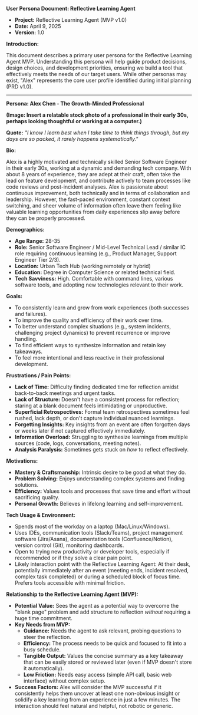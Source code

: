 **User Persona Document: Reflective Learning Agent**

* **Project:** Reflective Learning Agent (MVP v1.0)
* **Date:** April 9, 2025
* **Version:** 1.0

**Introduction:**

This document describes a primary user persona for the Reflective Learning Agent MVP. Understanding this persona will help guide product decisions, design choices, and development priorities, ensuring we build a tool that effectively meets the needs of our target users. While other personas may exist, "Alex" represents the core user profile identified during initial planning (PRD v1.0).

---

**Persona: Alex Chen - The Growth-Minded Professional**

**(Image: Insert a relatable stock photo of a professional in their early 30s, perhaps looking thoughtful or working at a computer.)**

**Quote:** *"I know I learn best when I take time to think things through, but my days are so packed, it rarely happens systematically."*

**Bio:**

Alex is a highly motivated and technically skilled Senior Software Engineer in their early 30s, working at a dynamic and demanding tech company. With about 8 years of experience, they are adept at their craft, often take the lead on feature development, and contribute actively to team processes like code reviews and post-incident analyses. Alex is passionate about continuous improvement, both technically and in terms of collaboration and leadership. However, the fast-paced environment, constant context switching, and sheer volume of information often leave them feeling like valuable learning opportunities from daily experiences slip away before they can be properly processed.

**Demographics:**

* **Age Range:** 28-35
* **Role:** Senior Software Engineer / Mid-Level Technical Lead / similar IC role requiring continuous learning (e.g., Product Manager, Support Engineer Tier 2/3).
* **Location:** Urban Tech Hub (working remotely or hybrid)
* **Education:** Degree in Computer Science or related technical field.
* **Tech Savviness:** High. Comfortable with command lines, various software tools, and adopting new technologies relevant to their work.

**Goals:**

* To consistently learn and grow from work experiences (both successes and failures).
* To improve the quality and efficiency of their work over time.
* To better understand complex situations (e.g., system incidents, challenging project dynamics) to prevent recurrence or improve handling.
* To find efficient ways to synthesize information and retain key takeaways.
* To feel more intentional and less reactive in their professional development.

**Frustrations / Pain Points:**

* **Lack of Time:** Difficulty finding dedicated time for reflection amidst back-to-back meetings and urgent tasks.
* **Lack of Structure:** Doesn't have a consistent process for reflection; staring at a blank document feels intimidating or unproductive.
* **Superficial Retrospectives:** Formal team retrospectives sometimes feel rushed, lack depth, or don't capture individual nuanced learnings.
* **Forgetting Insights:** Key insights from an event are often forgotten days or weeks later if not captured effectively immediately.
* **Information Overload:** Struggling to synthesize learnings from multiple sources (code, logs, conversations, meeting notes).
* **Analysis Paralysis:** Sometimes gets stuck on *how* to reflect effectively.

**Motivations:**

* **Mastery & Craftsmanship:** Intrinsic desire to be good at what they do.
* **Problem Solving:** Enjoys understanding complex systems and finding solutions.
* **Efficiency:** Values tools and processes that save time and effort without sacrificing quality.
* **Personal Growth:** Believes in lifelong learning and self-improvement.

**Tech Usage & Environment:**

* Spends most of the workday on a laptop (Mac/Linux/Windows).
* Uses IDEs, communication tools (Slack/Teams), project management software (Jira/Asana), documentation tools (Confluence/Notion), version control (Git), monitoring dashboards.
* Open to trying new productivity or developer tools, especially if recommended or if they solve a clear pain point.
* Likely interaction point with the Reflective Learning Agent: At their desk, potentially immediately after an event (meeting ends, incident resolved, complex task completed) or during a scheduled block of focus time. Prefers tools accessible with minimal friction.

**Relationship to the Reflective Learning Agent (MVP):**

* **Potential Value:** Sees the agent as a potential way to overcome the "blank page" problem and add structure to reflection *without* requiring a huge time commitment.
* **Key Needs from MVP:**
    * **Guidance:** Needs the agent to ask relevant, probing questions to steer the reflection.
    * **Efficiency:** The process needs to be quick and focused to fit into a busy schedule.
    * **Tangible Output:** Values the concise summary as a key takeaway that can be easily stored or reviewed later (even if MVP doesn't store it automatically).
    * **Low Friction:** Needs easy access (simple API call, basic web interface) without complex setup.
* **Success Factors:** Alex will consider the MVP successful if it consistently helps them uncover at least one non-obvious insight or solidify a key learning from an experience in just a few minutes. The interaction should feel natural and helpful, not robotic or generic.
